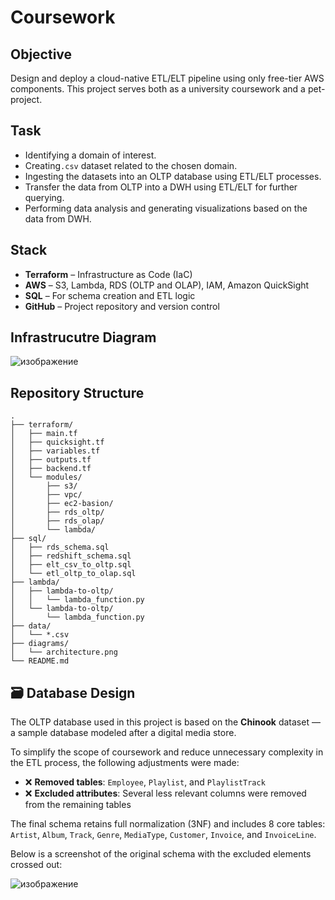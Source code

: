 # Coursework

## Objective

Design and deploy a cloud-native ETL/ELT pipeline using only free-tier AWS components. This project serves both as a university coursework and a pet-project.

## Task
- Identifying a domain of interest.
- Creating`.csv` dataset related to the chosen domain.
- Ingesting the datasets into an OLTP database using ETL/ELT processes.
- Transfer the data from OLTP into a DWH using ETL/ELT for further querying.
- Performing data analysis and generating visualizations based on the data from DWH.

## Stack

- **Terraform** – Infrastructure as Code (IaC)
- **AWS** – S3, Lambda, RDS (OLTP and OLAP), IAM, Amazon QuickSight
- **SQL** – For schema creation and ETL logic
- **GitHub** – Project repository and version control

## Infrastrucutre Diagram
![изображение](https://github.com/user-attachments/assets/b3567f85-28cb-4296-9ef9-89c0633d319a)



## Repository Structure

```plaintext
.
├── terraform/
│   ├── main.tf
│   ├── quicksight.tf
│   ├── variables.tf
│   ├── outputs.tf
│   ├── backend.tf               
│   └── modules/
│       ├── s3/
│       ├── vpc/
│       ├── ec2-basion/
│       ├── rds_oltp/
│       ├── rds_olap/
│       └── lambda/
├── sql/                   
│   ├── rds_schema.sql
│   ├── redshift_schema.sql
│   ├── elt_csv_to_oltp.sql
│   └── etl_oltp_to_olap.sql
├── lambda/                 
│   ├── lambda-to-oltp/
│   │   └── lambda_function.py
│   └── lambda-to-oltp/
│       └── lambda_function.py
├── data/                   
│   └── *.csv
├── diagrams/               
│   └── architecture.png
└── README.md              
```

## 🗃️ Database Design

The OLTP database used in this project is based on the **Chinook** dataset — a sample database modeled after a digital media store.

To simplify the scope of coursework and reduce unnecessary complexity in the ETL process, the following adjustments were made:

- ❌ **Removed tables**: `Employee`, `Playlist`, and `PlaylistTrack`
- ❌ **Excluded attributes**: Several less relevant columns were removed from the remaining tables

The final schema retains full normalization (3NF) and includes 8 core tables:  
`Artist`, `Album`, `Track`, `Genre`, `MediaType`, `Customer`, `Invoice`, and `InvoiceLine`.

Below is a screenshot of the original schema with the excluded elements crossed out:

![изображение](https://github.com/user-attachments/assets/73c13c9e-393a-4897-a041-0ca6b0cf5058)
